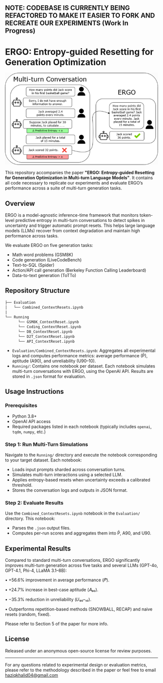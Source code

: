 ## NOTE: CODEBASE IS CURRENTLY BEING REFACTORED TO MAKE IT EASIER TO FORK AND RECREATE OUR EXPERIMENTS (Work In Progress)



# ERGO: Entropy-guided Resetting for Generation Optimization

<p align="center">
  <img src="READMEimg/Representative_Diagram.png" alt="ERGO Diagram" width="600"/>
</p>

This repository accompanies the paper **"ERGO: Entropy-guided Resetting for Generation Optimization in Multi-turn Language Models"**. It contains all code necessary to replicate our experiments and evaluate ERGO’s performance across a suite of multi-turn generation tasks.

## Overview

ERGO is a model-agnostic inference-time framework that monitors token-level predictive entropy in multi-turn conversations to detect spikes in uncertainty and trigger automatic prompt resets. This helps large language models (LLMs) recover from context degradation and maintain high performance across tasks.

We evaluate ERGO on five generation tasks:
- Math word problems (GSM8K)
- Code generation (LiveCodeBench)
- Text-to-SQL (Spider)
- Action/API call generation (Berkeley Function Calling Leaderboard)
- Data-to-text generation (ToTTo)

## Repository Structure

```
├── Evaluation
│   └── Combined_ContextResets.ipynb
|
└── Running
      └── GSM8K_ContextReset.ipynb
      └── Coding_ContextReset.ipynb
      └── DB_ContextReset.ipynb
      └── D2T_ContextReset.ipynb
      └── API_ContextReset.ipynb

````

- `Evaluation/Combined_ContextResets.ipynb`: Aggregates all experimental logs and computes performance metrics: average performance (P̄), aptitude (A90), and unreliability (U90–10).
- `Running/`: Contains one notebook per dataset. Each notebook simulates multi-turn conversations with ERGO, using the OpenAI API. Results are stored in `.json` format for evaluation.

## Usage Instructions

### Prerequisites
- Python 3.8+
- OpenAI API access
- Required packages listed in each notebook (typically includes `openai`, `tqdm`, `numpy`, etc.)

### Step 1: Run Multi-Turn Simulations

Navigate to the `Running/` directory and execute the notebook corresponding to your target dataset. Each notebook:
- Loads input prompts sharded across conversation turns.
- Simulates multi-turn interactions using a selected LLM.
- Applies entropy-based resets when uncertainty exceeds a calibrated threshold.
- Stores the conversation logs and outputs in JSON format.

### Step 2: Evaluate Results

Use the `Combined_ContextResets.ipynb` notebook in the `Evaluation/` directory. This notebook:

* Parses the `.json` output files.
* Computes per-run scores and aggregates them into P̄, A90, and U90.

## Experimental Results

Compared to standard multi-turn conversations, ERGO significantly improves multi-turn generation across five tasks and several LLMs (GPT-4o, GPT-4.1, Phi-4, LLaMA 3.1–8B):

• +56.6% improvement in average performance (𝑃̄).

• +24.7% increase in best-case aptitude (𝐴₉₀).

• −35.3% reduction in unreliability (𝑈₉₀–₁₀).

• Outperforms repetition-based methods (SNOWBALL, RECAP) and naive resets (random, fixed).

Please refer to Section 5 of the paper for more info.

## License

Released under an anonymous open-source license for review purposes.

---

For any questions related to experimental design or evaluation metrics, please refer to the methodology described in the paper or feel free to email haziqkhalid04@gmail.com
